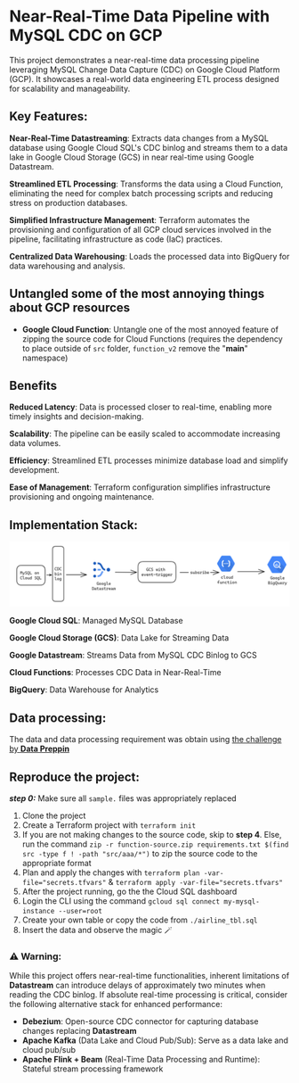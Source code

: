 # Near-Real-Time Data Pipeline with MySQL CDC on GCP

This project demonstrates a near-real-time data processing pipeline leveraging MySQL Change Data Capture (CDC) on Google Cloud Platform (GCP). It showcases a real-world data engineering ETL process designed for scalability and manageability.


## Key Features:

**Near-Real-Time Datastreaming**: Extracts data changes from a MySQL database using Google Cloud SQL's CDC binlog and streams them to a data lake in Google Cloud Storage (GCS) in near real-time using Google Datastream.

**Streamlined ETL Processing**: Transforms the data using a Cloud Function, eliminating the need for complex batch processing scripts and reducing stress on production databases.

**Simplified Infrastructure Management**: Terraform automates the provisioning and configuration of all GCP cloud services involved in the pipeline, facilitating infrastructure as code (IaC) practices.

**Centralized Data Warehousing**: Loads the processed data into BigQuery for data warehousing and analysis.

## Untangled some of the most annoying things about GCP resources 

- **Google Cloud Function**: Untangle one of the most annoyed feature of zipping the source code for Cloud Functions (requires the dependency to place outside of `src` folder, `function_v2` remove the "__main__" namespace)

## Benefits

**Reduced Latency**: Data is processed closer to real-time, enabling more timely insights and decision-making.

**Scalability**: The pipeline can be easily scaled to accommodate increasing data volumes.

**Efficiency**: Streamlined ETL processes minimize database load and simplify development.

**Ease of Management**: Terraform configuration simplifies infrastructure provisioning and ongoing maintenance.

## Implementation Stack:

![stack-diagram](./diagram.png)

**Google Cloud SQL**: Managed MySQL Database

**Google Cloud Storage (GCS)**: Data Lake for Streaming Data

**Google Datastream**: Streams Data from MySQL CDC Binlog to GCS

**Cloud Functions**: Processes CDC Data in Near-Real-Time

**BigQuery**: Data Warehouse for Analytics

## Data processing:
The data and data processing requirement was obtain using [the challenge by **Data Preppin**](https://preppindata.blogspot.com/2024/01/2024-week-1-prep-airs-flow-card.html)

## Reproduce the project:


***step 0:*** Make sure all `sample.` files was appropriately replaced

1. Clone the project
2. Create a Terraform project with `terraform init`
3. If you are not making changes to the source code, skip to **step 4**. Else, run the command `zip -r function-source.zip requirements.txt $(find src -type f ! -path "src/aaa/*")` to zip the source code to the appropriate format
4. Plan and apply the changes with `terraform plan -var-file="secrets.tfvars"` & `terraform apply -var-file="secrets.tfvars"`
5. After the project running, go the the Cloud SQL dashboard
6. Login the CLI using the command `gcloud sql connect my-mysql-instance --user=root`
7. Create your own table or copy the code from `./airline_tbl.sql`
8. Insert the data and observe the magic 🪄

### ⚠️ Warning:

While this project offers near-real-time functionalities, inherent limitations of **Datastream** can introduce delays of approximately two minutes when reading the CDC binlog. If absolute real-time processing is critical, consider the following alternative stack for enhanced performance:

- **Debezium**: Open-source CDC connector for capturing database changes replacing **Datastream**
- **Apache Kafka** (Data Lake and Cloud Pub/Sub): Serve as a data lake and cloud pub/sub 
- **Apache Flink + Beam** (Real-Time Data Processing and Runtime): Stateful stream processing framework
